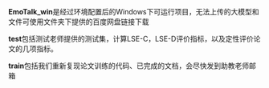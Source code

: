 **EmoTalk_win**是经过环境配置后的Windows下可运行项目，无法上传的大模型和文件可使用文件夹下提供的百度网盘链接下载

**test**包括测试老师提供的测试集，计算LSE-C，LSE-D评价指标，以及定性评价论文的几项指标。

**train**包括我们重新复现论文训练的代码、已完成的文档，会尽快发到助教老师邮箱
